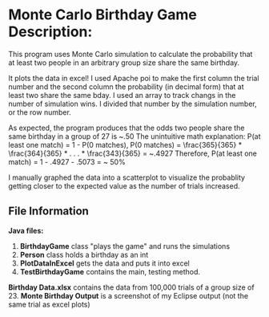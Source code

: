# Monte Carlo Birthday Game Description:

This program uses Monte Carlo simulation to calculate
the probability that at least two people in an arbitrary group size
share the same birthday.

It plots the data in excel!
I used Apache poi to make the first column the trial number
and the second column the probability (in decimal form)
that at least two share the same bday. I used an array to track 
changs in the number of simulation wins. I divided that number by 
the simulation number, or the row number.

As expected, the program produces that the odds two people 
share the same birthday in a group of 27 is ~.50 
The unintuitive math explanation: P(at least one match) = 1 - P(0 matches),
P(0 matches) = \frac{365}{365} * \frac{364}{365} * . . . * \frac{343}{365} = ~.4927
Therefore, P(at least one match) = 1 - .4927 - .5073 = ~ 50%

I manually graphed the data into a scatterplot to 
visualize the probablity getting closer to the expected
value as the number of trials increased.

## File Information
**Java files:**
1. **BirthdayGame** class "plays the game" and runs the simulations
2. **Person** class holds a birthday as an int
3. **PlotDataInExcel** gets the data and puts it into excel
4. **TestBirthdayGame** contains the main, testing method.

**Birthday Data.xlsx** contains the data from 100,000 trials 
of a group size of 23. 
**Monte Birthday Output** is a screenshot of my Eclipse output
(not the same trial as excel plots)

